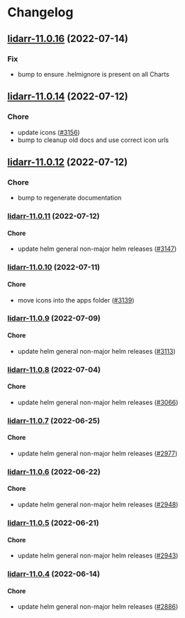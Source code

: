 # Changelog


## [lidarr-11.0.16](https://github.com/truecharts/apps/compare/lidarr-11.0.14...lidarr-11.0.16) (2022-07-14)

### Fix

- bump to ensure .helmignore is present on all Charts



## [lidarr-11.0.14](https://github.com/truecharts/apps/compare/lidarr-11.0.12...lidarr-11.0.14) (2022-07-12)

### Chore

- update icons ([#3156](https://github.com/truecharts/apps/issues/3156))
- bump to cleanup old docs and use correct icon urls



## [lidarr-11.0.12](https://github.com/truecharts/apps/compare/lidarr-11.0.11...lidarr-11.0.12) (2022-07-12)

### Chore

- bump to regenerate documentation



<a name="lidarr-11.0.11"></a>
### [lidarr-11.0.11](https://github.com/truecharts/apps/compare/lidarr-11.0.10...lidarr-11.0.11) (2022-07-12)

#### Chore

* update helm general non-major helm releases ([#3147](https://github.com/truecharts/apps/issues/3147))



<a name="lidarr-11.0.10"></a>
### [lidarr-11.0.10](https://github.com/truecharts/apps/compare/lidarr-11.0.9...lidarr-11.0.10) (2022-07-11)

#### Chore

* move icons into the apps folder ([#3139](https://github.com/truecharts/apps/issues/3139))



<a name="lidarr-11.0.9"></a>
### [lidarr-11.0.9](https://github.com/truecharts/apps/compare/lidarr-11.0.8...lidarr-11.0.9) (2022-07-09)

#### Chore

* update helm general non-major helm releases ([#3113](https://github.com/truecharts/apps/issues/3113))



<a name="lidarr-11.0.8"></a>
### [lidarr-11.0.8](https://github.com/truecharts/apps/compare/lidarr-11.0.7...lidarr-11.0.8) (2022-07-04)

#### Chore

* update helm general non-major helm releases ([#3066](https://github.com/truecharts/apps/issues/3066))



<a name="lidarr-11.0.7"></a>
### [lidarr-11.0.7](https://github.com/truecharts/apps/compare/lidarr-11.0.6...lidarr-11.0.7) (2022-06-25)

#### Chore

* update helm general non-major helm releases ([#2977](https://github.com/truecharts/apps/issues/2977))



<a name="lidarr-11.0.6"></a>
### [lidarr-11.0.6](https://github.com/truecharts/apps/compare/lidarr-11.0.5...lidarr-11.0.6) (2022-06-22)

#### Chore

* update helm general non-major helm releases ([#2948](https://github.com/truecharts/apps/issues/2948))



<a name="lidarr-11.0.5"></a>
### [lidarr-11.0.5](https://github.com/truecharts/apps/compare/lidarr-11.0.4...lidarr-11.0.5) (2022-06-21)

#### Chore

* update helm general non-major helm releases ([#2943](https://github.com/truecharts/apps/issues/2943))



<a name="lidarr-11.0.4"></a>
### [lidarr-11.0.4](https://github.com/truecharts/apps/compare/lidarr-11.0.3...lidarr-11.0.4) (2022-06-14)

#### Chore

* update helm general non-major helm releases ([#2886](https://github.com/truecharts/apps/issues/2886))


